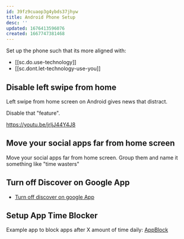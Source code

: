 ```yaml
---
id: 39fz9cuaop3g4ybds37jhyw
title: Android Phone Setup
desc: ''
updated: 1676413596076
created: 1667747381468
---
```


Set up the phone such that its more aligned with:
- [[sc.do.use-technology]]
- [[sc.dont.let-technology-use-you]]

## Disable left swipe from home
Left swipe from home screen on Android gives news that distract.

Disable that "feature".

https://youtu.be/jrljJ44Y4J8


## Move your social apps far from home screen
Move your social apps far from home screen. Group them and name it something like "time wasters"

## Turn off Discover on Google App
- [Turn off discover on google App](https://support.google.com/websearch/answer/9504726)

## Setup App Time Blocker
Example app to block apps after X amount of time daily: [AppBlock](https://play.google.com/store/apps/details?id=cz.mobilesoft.appblock&hl=en_US&gl=US)